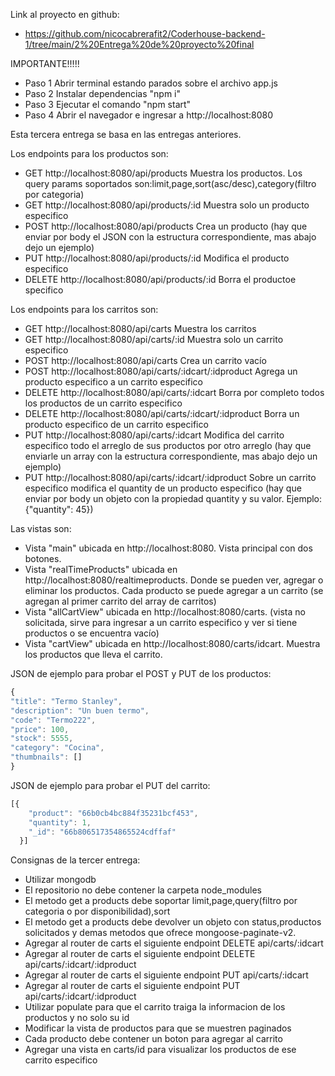 Link al proyecto en github:

- https://github.com/nicocabrerafit2/Coderhouse-backend-1/tree/main/2%20Entrega%20de%20proyecto%20final

IMPORTANTE!!!!!

- Paso 1 Abrir terminal estando parados sobre el archivo app.js
- Paso 2 Instalar dependencias "npm i"
- Paso 3 Ejecutar el comando "npm start"
- Paso 4 Abrir el navegador e ingresar a http://localhost:8080

Esta tercera entrega se basa en las entregas anteriores.

Los endpoints para los productos son:

- GET http://localhost:8080/api/products Muestra los productos. Los query params soportados son:limit,page,sort(asc/desc),category(filtro por categoria)
- GET http://localhost:8080/api/products/:id Muestra solo un producto especifico
- POST http://localhost:8080/api/products Crea un producto (hay que enviar por body el JSON con la estructura correspondiente, mas abajo dejo un ejemplo)
- PUT http://localhost:8080/api/products/:id Modifica el producto especifico
- DELETE http://localhost:8080/api/products/:id Borra el productoe specifico



Los endpoints para los carritos son:

- GET http://localhost:8080/api/carts Muestra los carritos
- GET http://localhost:8080/api/carts/:id Muestra solo un carrito especifico
- POST http://localhost:8080/api/carts Crea un carrito vacío
- POST http://localhost:8080/api/carts/:idcart/:idproduct Agrega un producto especifico a un carrito especifico
- DELETE http://localhost:8080/api/carts/:idcart Borra por completo todos los productos de un carrito especifico
- DELETE http://localhost:8080/api/carts/:idcart/:idproduct Borra un producto especifico de un carrito especifico
- PUT http://localhost:8080/api/carts/:idcart   Modifica del carrito especifico todo el arreglo de sus productos por otro arreglo (hay que enviarle un array con la estructura correspondiente, mas abajo dejo un ejemplo)
- PUT http://localhost:8080/api/carts/:idcart/:idproduct Sobre un carrito especifico modifica el quantity de un producto especifico (hay que enviar por body un objeto con la propiedad quantity y su valor. Ejemplo: {"quantity": 45})

Las vistas son:

- Vista "main" ubicada en http://localhost:8080. Vista principal con dos botones.
- Vista "realTimeProducts" ubicada en http://localhost:8080/realtimeproducts. Donde se pueden ver, agregar o eliminar los productos. Cada producto se puede agregar a un carrito (se agregan al primer carrito del array de carritos)
- Vista "allCartView" ubicada en http://localhost:8080/carts. (vista no solicitada, sirve para ingresar a un carrito especifico y ver si tiene productos o se encuentra vacío)
- Vista "cartView" ubicada en http://localhost:8080/carts/idcart. Muestra los productos que lleva el carrito.



JSON de ejemplo para probar el POST y PUT de los productos:

```javascript
{
"title": "Termo Stanley",
"description": "Un buen termo",
"code": "Termo222",
"price": 100,
"stock": 5555,
"category": "Cocina",
"thumbnails": []
}
```
JSON de ejemplo para probar el PUT del carrito:

```javascript
[{
    "product": "66b0cb4bc884f35231bcf453",
    "quantity": 1,
    "_id": "66b806517354865524cdffaf"
  }]
 ```




Consignas de la tercer entrega:
- Utilizar mongodb
- El repositorio no debe contener la carpeta node_modules
- El metodo get a products debe soportar limit,page,query(filtro por categoria o por disponibilidad),sort
- El metodo get a products debe devolver un objeto con status,productos solicitados y demas metodos que ofrece mongoose-paginate-v2.
- Agregar al router de carts el siguiente endpoint DELETE api/carts/:idcart
- Agregar al router de carts el siguiente endpoint DELETE api/carts/:idcart/:idproduct
- Agregar al router de carts el siguiente endpoint PUT api/carts/:idcart   
- Agregar al router de carts el siguiente endpoint PUT api/carts/:idcart/:idproduct
- Utilizar populate para que el carrito traiga la informacion de los productos y no solo su id
- Modificar la vista de productos para que se muestren paginados
- Cada producto debe contener un boton para agregar al carrito
- Agregar una vista en carts/id para visualizar los productos de ese carrito especifico